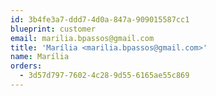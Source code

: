 ```yaml
---
id: 3b4fe3a7-ddd7-4d0a-847a-909015587cc1
blueprint: customer
email: marilia.bpassos@gmail.com
title: 'Marília <marilia.bpassos@gmail.com>'
name: Marília
orders:
  - 3d57d797-7602-4c28-9d55-6165ae55c869
---
```

